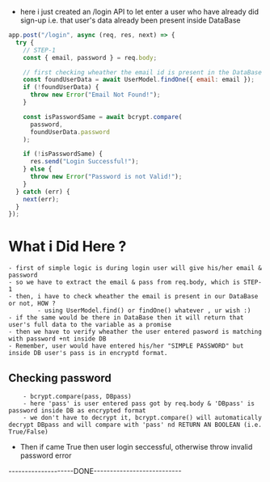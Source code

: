 - here i just created an /login API to let enter a user who have already did sign-up i.e. that user's data already been present inside DataBase

```js
app.post("/login", async (req, res, next) => {
  try {
    // STEP-1
    const { email, password } = req.body;

    // first checking wheather the email id is present in the DataBase or not
    const foundUserData = await UserModel.findOne({ email: email });
    if (!foundUserData) {
      throw new Error("Email Not Found!");
    }

    const isPasswordSame = await bcrypt.compare(
      password,
      foundUserData.password
    );

    if (!isPasswordSame) {
      res.send("Login Successful!");
    } else {
      throw new Error("Password is not Valid!");
    }
  } catch (err) {
    next(err);
  }
});
```

# What i Did Here ?

    - first of simple logic is during login user will give his/her email & password
    - so we have to extract the email & pass from req.body, which is STEP-1
    - then, i have to check wheather the email is present in our DataBase or not, HOW ?
            - using UserModel.find() or findOne() whatever , ur wish :)
    - if the same would be there in DataBase then it will return that user's full data to the variable as a promise
    - then we have to verify wheather the user entered pasword is matching with password +nt inside DB
    - Remember, user would have entered his/her "SIMPLE PASSWORD" but inside DB user's pass is in encryptd format.

## Checking password

        - bcrypt.compare(pass, DBpass)
        - here 'pass' is user entered pass got by req.body & 'DBpass' is password inside DB as encrypted format
        - we don't have to decrypt it, bcrypt.compare() will automatically decrypt DBpass and will compare with 'pass' nd RETURN AN BOOLEAN (i.e. True/False)

- Then if came True then user login seccessful, otherwise throw invalid password error

--------------------DONE---------------------------
